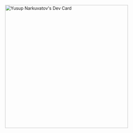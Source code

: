 <a href="https://app.daily.dev/narkuvatov"><img src="https://api.daily.dev/devcards/f8139d2fad48406ab0d9d0c7976193be.png?r=b75" width="400" alt="Yusup Narkuvatov's Dev Card"/></a>
